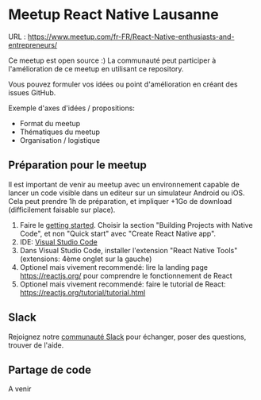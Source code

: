 # Meetup React Native Lausanne
URL : https://www.meetup.com/fr-FR/React-Native-enthusiasts-and-entrepreneurs/

Ce meetup est open source :) La communauté peut participer à l'amélioration de ce meetup en utilisant ce repository.

Vous pouvez formuler vos idées ou point d'amélioration en créant des issues GitHub.

Exemple d'axes d'idées / propositions:
- Format du meetup
- Thématiques du meetup
- Organisation / logistique

## Préparation pour le meetup
Il est important de venir au meetup avec un environnement capable de lancer un code visible dans un editeur sur un simulateur Android ou iOS. Cela peut prendre 1h de préparation, et impliquer +1Go de download (difficilement faisable sur place).

1) Faire le [getting started](https://facebook.github.io/react-native/docs/getting-started.html). Choisir la section "Building Projects with Native Code", et non "Quick start" avec "Create React Native app".
2) IDE: [Visual Studio Code](https://code.visualstudio.com/)
3) Dans Visual Studio Code, installer l'extension "React Native Tools" (extensions: 4ème onglet sur la gauche)
4) Optionel mais vivement recommendé: lire la landing page https://reactjs.org/ pour comprendre le fonctionnement de React
5) Optionel mais vivement recommendé: faire le tutorial de React: https://reactjs.org/tutorial/tutorial.html

## Slack
Rejoignez notre [communauté Slack](https://join.slack.com/t/rn-romandie/shared_invite/enQtMzg3Mjc4NzEwOTk3LTkwODdkNjBkZGM3ZmM3MzI0ODljYjZmNGFlYTgyYTRkYjM0NTRjYWZjMDU2MmY3MWRkYWQ5MjBmNDI5OGYzYWQ) pour échanger, poser des questions, trouver de l'aide.

## Partage de code
A venir
